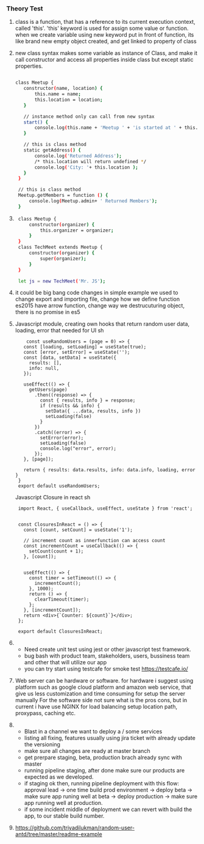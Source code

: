 ### Theory Test
1. class is a function, that has a reference to its current execution context, called 'this'.
   'this' keyword is used for assign some value or function.
   when we create variable using new keyword put in front of function, its like brand new empty object created, and get linked to property of class

2. new class syntax makes some variable as instance of Class, and make it call constructor and access all properties
   inside class but except static properties.
   ```sh

   class Meetup {
      constructor(name, location) {
          this.name = name;
          this.location = location;
      }

      // instance method only can call from new syntax
      start() {
          console.log(this.name + 'Meetup ' + 'is started at ' + this.location);
      }

      // this is class method
      static getAddress() {
          console.log('Returned Address');
          /* this.location will return undefined */
          console.log('City: '+ this.location );
      }
    }

    // this is class method
    Meetup.getMembers = function () {
        console.log(Meetup.admin+ ' Returned Members');
    }
   ```

 
3. ```sh
    class Meetup {
        constructor(organizer) {
            this.organizer = organizer;
        }
    }
    class TechMeet extends Meetup {
        constructor(organizer) {
            super(organizer);
        }
    }

    let js = new TechMeet('Mr. JS');
   ```

4. it could be big bang code changes in simple 
   example we used to change export and importing file,
   change how we define function es2015 have arrow function,
   change way we destrucuturing object,
   there is no promise in es5

5. Javascript module, creating own hooks that return random user data, loading, error that needed for UI
   sh
   ```
       const useRandomUsers = (page = 0) => {
      const [loading, setLoading] = useState(true);
      const [error, setError] = useState('');
      const [data, setData] = useState({
        results: [],
        info: null,
      });

      useEffect(() => {
        getUsers(page)
          .then((response) => {
            const { results, info } = response;
            if (results && info) {
              setData({ ...data, results, info })
              setLoading(false)
            }
          })
          .catch((error) => {
            setError(error);
            setLoading(false)
            console.log("error", error);
          });
      }, [page]);

      return { results: data.results, info: data.info, loading, error }
    }
    export default useRandomUsers;
   ```

   Javascript Closure in react
   sh
   ```
    import React, { useCallback, useEffect, useState } from 'react';


    const ClosuresInReact = () => {
      const [count, setCount] = useState('1');

      // increment count as innerfunction can access count
      const incrementCount = useCallback(() => {
        setCount(count + 1);
      }, [count]);


      useEffect(() => {
        const timer = setTimeout(() => {
          incrementCount();
        }, 1000);
        return () => {
          clearTimeout(timer);
        };
      }, [incrementCount]);
      return <div>{`Counter: ${count}`}</div>;
    };

    export default ClosuresInReact;
   ```

6. - Need create unit test using jest or other javascript test framework.
   - bug bash with product team, stakeholders, users, bussiness team and other that will utilize our app
   - you can try start using testcafe for smoke test https://testcafe.io/

7. Web server can be hardware or software.
   for hardware i suggest using platform such as google cloud platform and amazon web service, 
   that give us less customization and time consuming for setup the server manually
   For the software side not sure what is the pros cons, but in current i have use NGINX for load balancing
   setup location path, proxypass, caching etc.

8. - Blast in a channel we want to deploy a / some services
   - listing all fixing, features usually using jira ticket with already update the versioning
   - make sure all changes are ready at master branch
   - get prerpare staging, beta, production brach already sync with master
   - running pipeline staging, after done make sure our products are expected as we developed.
   - if staging ok then, running pipeline deployment with this flow: approval lead -> one time build prod environment -> deploy beta 
     -> make sure app runing well at beta -> deploy production -> make sure app running well at production.
   - if some incident middle of deployment we can revert with build the app, to our stable build number.
   
9. https://github.com/triyadilukman/random-user-antd/tree/master/readme-example
